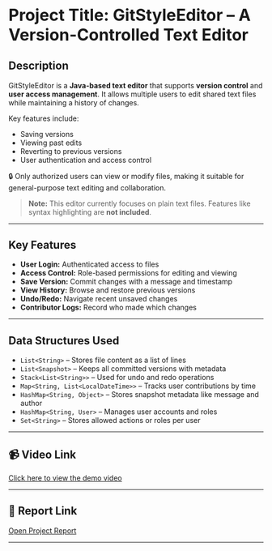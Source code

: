 
<h1 style="font-size:32px; font-weight:bold;">
  Project Title: GitStyleEditor – A Version-Controlled Text Editor
</h1>

## Description

GitStyleEditor is a **Java-based text editor** that supports **version control** and **user access management**. It allows multiple users to edit shared text files while maintaining a history of changes.

Key features include:
- Saving versions
- Viewing past edits
- Reverting to previous versions
- User authentication and access control

🔒 Only authorized users can view or modify files, making it suitable for general-purpose text editing and collaboration.

> **Note:** This editor currently focuses on plain text files. Features like syntax highlighting are **not included**.

---

## Key Features

- **User Login:** Authenticated access to files  
- **Access Control:** Role-based permissions for editing and viewing  
- **Save Version:** Commit changes with a message and timestamp  
- **View History:** Browse and restore previous versions  
- **Undo/Redo:** Navigate recent unsaved changes  
- **Contributor Logs:** Record who made which changes  

---

## Data Structures Used

- `List<String>` – Stores file content as a list of lines  
- `List<Snapshot>` – Keeps all committed versions with metadata  
- `Stack<List<String>>` – Used for undo and redo operations  
- `Map<String, List<LocalDateTime>>` – Tracks user contributions by time  
- `HashMap<String, Object>` – Stores snapshot metadata like message and author  
- `HashMap<String, User>` – Manages user accounts and roles  
- `Set<String>` – Stores allowed actions or roles per user  

---

## 📹 Video Link

[Click here to view the demo video](https://drive.google.com/drive/folders/1Ct0HIIQ1wlIxL3A3I2Rlzeij18joxI2B) 

---

## 📄 Report Link

[Open Project Report](https://docs.google.com/document/d/1aqGDsPayVlb25SRI40wRpDtJypMcqRgH2C4b6fA0APg/edit?tab=t.0#heading=h.gjr6v1uin22m) 

---
